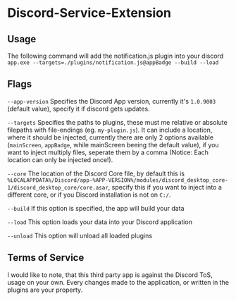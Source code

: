 # Discord-Service-Extension

## Usage
The following command will add the notification.js plugin into your discord
`app.exe --targets=./plugins/notification.js@appBadge --build --load`

## Flags
`--app-version`   Specifies the Discord App version, currently it's `1.0.9003` (default value), specify it if discord gets updates.

`--targets`       Specifies the paths to plugins, these must me relative or absolute filepaths with file-endings (eg. `my-plugin.js`).
                  It can include a location, where it should be injected, currently there are only 2 options available (`mainScreen`, `appBadge`, 
                  while mainScreen beeing the default value), if you want to inject multiply files, seperate them by a comma (Notice: Each 
                  location can only be injected once!).
                  
`--core`          The location of the Discord Core file, by default this is 
                  `%LOCALAPPDATA%/Discord/app-%APP-VERSION%/modules/discord_desktop_core-1/discord_desktop_core/core.asar`, specify this if you want to inject into
                  a different core, or if you Discord installation is not on `C:/`.
                  
`--build`         If this option is specified, the app will build your data

`--load`          This option loads your data into your Discord application

`--unload`        This option will unload all loaded plugins


## Terms of Service
I would like to note, that this third party app is against the Discord ToS, usage on your own.
Every changes made to the application, or written in the plugins are your property.
                  
